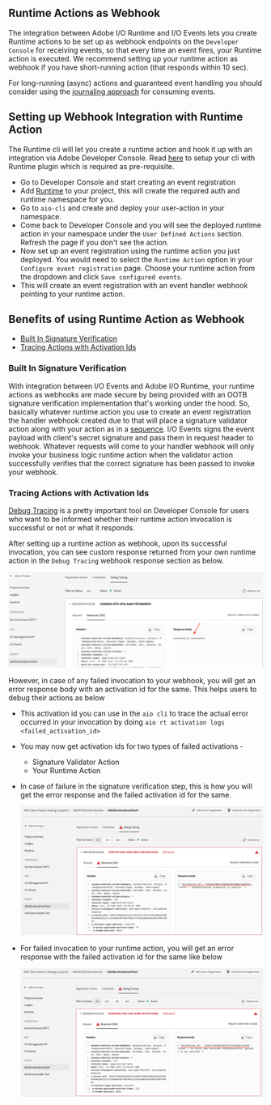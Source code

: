 
## Runtime Actions as Webhook

The integration between Adobe I/O Runtime and I/O Events lets you create Runtime actions to be set up as webhook endpoints on the `Developer Console` for receiving events, so that every time an event fires, your Runtime action is executed. We recommend setting up your runtime action as webhook if you have short-running action (that responds within 10 sec).

For long-running (async) actions and guaranteed event handling you should consider using the [journaling approach](https://adobeio-codelabs-journaling-events-adobedocs.hlx.page/?src=/README.html) for consuming events.


## Setting up Webhook Integration with Runtime Action

The Runtime cli will let you create a runtime action and hook it up with an integration via Adobe Developer Console. Read [here](https://www.adobe.io/apis/experienceplatform/runtime/docs.html#!adobedocs/adobeio-runtime/master/getting-started/setup.md) to setup your cli with Runtime plugin which is required as pre-requisite.

- Go to Developer Console and start creating an event registration
- Add [Runtime](https://www.adobe.io/apis/experienceplatform/console/docs.html#!AdobeDocs/adobeio-console/master/services-enable-runtime.md) to your project, this will create the required auth and runtime namespace for you.
- Go to `aio-cli` and create and deploy your user-action in your namespace. 
- Come back to Developer Console and you will see the deployed runtime action in your namespace under the `User Defined Actions` section. Refresh the page if you don't see the action.
- Now set up an event registration using the runtime action you just deployed. You would need to select the `Runtime Action` option in your `Configure event registration` page. Choose your runtime action from the dropdown and click `Save configured events`.
- This will create an event registration with an event handler webhook pointing to your runtime action. 


## Benefits of using Runtime Action as Webhook

- [Built In Signature Verification](#built-in-signature-verification)
- [Tracing Actions with Activation Ids](#tracing-actions-with-activation-ids)

### Built In Signature Verification

With integration between I/O Events and Adobe I/O Runtime, your runtime actions as webhooks are made secure by being provided with an OOTB signature verification implementation that's working under the hood. So, basically whatever runtime action you use to create an event registration the handler webhook created due to that will place a signature validator action along with your action as in a [sequence](#https://github.com/AdobeDocs/adobeio-runtime/blob/master/reference/sequences_compositions.md). I/O Events signs the event payload with client's secret signature and pass them in request header to webhook. Whatever requests will come to your handler webhook will only invoke your business logic runtime action when the validator action successfully verifies that the correct signature has been passed to invoke your webhook.

### Tracing Actions with Activation Ids

[Debug Tracing](#https://www.adobe.io/apis/experienceplatform/events/docs.html#!adobedocs/adobeio-events/master/support/tracing.md) is a pretty important tool on Developer Console for users who want to be informed whether their runtime action invocation is successful or not or what it responds.

After setting up a runtime action as webhook, upon its successful invocation, you can see custom response returned from your own runtime action in the `Debug Tracing` webhook response section as below.

![Debug Tracing Webhook Response New on Adobe Developer Console](../img/debug_tracing_webhook_response_new.png)

However, in case of any failed invocation to your webhook, you will get an error response body with an activation id for the same. This helps users to debug their actions as below

- This activation id you can use in the `aio cli` to trace the actual error occurred in your invocation by doing `aio rt activation logs <failed_activation_id>`
 - You may now get activation ids for two types of failed activations - 
   - Signature Validator Action 
   - Your Runtime Action  
 - In case of failure in the signature verification step, this is how you will get the error response and the failed activation id for the same.

    ![Activation Id for Failed Signature Verification](../img/activation_id_for_failed_signature.png)

 - For failed invocation to your runtime action, you will get an error response with the failed activation id for the same like below

    ![Activation Id for Failed User Action](../img/activation_id_for_failed_user_action.png)
